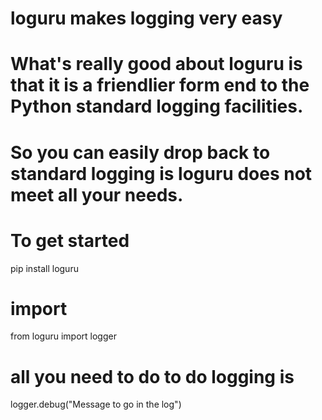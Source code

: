 # loguru makes logging very easy
# What's really good about loguru is that it is a friendlier form end to the Python standard logging facilities. 
# So you can easily drop back to standard logging is loguru does not meet all your needs.

# To get started
pip install loguru 

# import
from loguru import logger

# all you need to do to do logging is
logger.debug("Message to go in the log")

